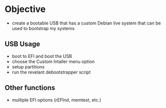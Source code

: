 # Objective

- create a bootable USB that has a custom Debian live system that can be used to bootstrap my systems

## USB Usage

- boot to EFI and boot the USB
- choose the Custom Intaller menu option
- setup partitions
- run the revelant debootstrapper script

## Other functions

- multiple EFI options (rEFInd, memtest, etc.)
